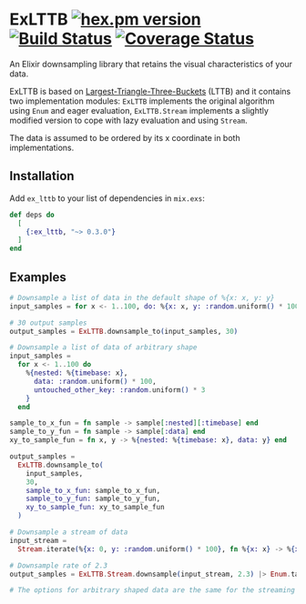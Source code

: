 # ExLTTB [![hex.pm version](https://img.shields.io/hexpm/v/ex_lttb.svg)](https://hex.pm/packages/ex_lttb) [![Build Status](https://travis-ci.org/ispirata/ex_lttb.svg?branch=master)](https://travis-ci.org/ispirata/ex_lttb) [![Coverage Status](https://coveralls.io/repos/github/ispirata/ex_lttb/badge.svg)](https://coveralls.io/github/ispirata/ex_lttb)

An Elixir downsampling library that retains the visual characteristics of your data.

ExLTTB is based on [Largest-Triangle-Three-Buckets](https://skemman.is/handle/1946/15343) (LTTB) and it contains two implementation modules: `ExLTTB` implements the original algorithm using `Enum` and eager evaluation, `ExLTTB.Stream` implements a slightly modified version to cope with lazy evaluation and using `Stream`.

The data is assumed to be ordered by its x coordinate in both implementations.

## Installation

Add `ex_lttb` to your list of dependencies in `mix.exs`:

```elixir
def deps do
  [
    {:ex_lttb, "~> 0.3.0"}
  ]
end
```

## Examples

```elixir
# Downsample a list of data in the default shape of %{x: x, y: y}
input_samples = for x <- 1..100, do: %{x: x, y: :random.uniform() * 100}

# 30 output samples
output_samples = ExLTTB.downsample_to(input_samples, 30)

# Downsample a list of data of arbitrary shape
input_samples =
  for x <- 1..100 do
    %{nested: %{timebase: x},
      data: :random.uniform() * 100,
      untouched_other_key: :random.uniform() * 3
    }
  end

sample_to_x_fun = fn sample -> sample[:nested][:timebase] end
sample_to_y_fun = fn sample -> sample[:data] end
xy_to_sample_fun = fn x, y -> %{nested: %{timebase: x}, data: y} end

output_samples =
  ExLTTB.downsample_to(
    input_samples,
    30,
    sample_to_x_fun: sample_to_x_fun,
    sample_to_y_fun: sample_to_y_fun,
    xy_to_sample_fun: xy_to_sample_fun
  )

# Downsample a stream of data
input_stream =
  Stream.iterate(%{x: 0, y: :random.uniform() * 100}, fn %{x: x} -> %{x: x + 1, y: :random.uniform() * 100} end)

# Downsample rate of 2.3
output_samples = ExLTTB.Stream.downsample(input_stream, 2.3) |> Enum.take(20)

# The options for arbitrary shaped data are the same for the streaming version
```

